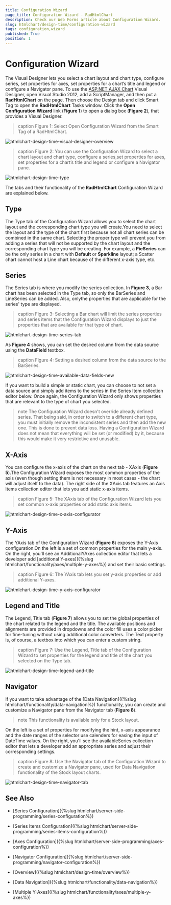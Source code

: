 ```yaml
---
title: Configuration Wizard
page_title: Configuration Wizard - RadHtmlChart
description: Check our Web Forms article about Configuration Wizard.
slug: htmlchart/design-time/configuration-wizard
tags: configuration,wizard
published: True
position: 1
---
```


# Configuration Wizard

The Visual Designer lets you select a chart layout and chart type, configure series, set properties for	axes, set properties for a chart’s title and legend or configure a Navigator pane.	To use the [ASP.NET AJAX Chart](https://www.telerik.com/products/aspnet-ajax/html-chart.aspx) Visual Designer, open Visual Studio 2012, add a	ScriptManager, and then put a **RadHtmlChart** on the page. Then choose the Design tab	and click Smart Tag to open the **RadHtmlChart** Tasks window. Click the **Open Configuration Wizard** link (**Figure 1**)	to open a dialog box (**Figure 2**), that provides a Visual Designer.

>caption Figure 1: Select Open Configuration Wizard from the Smart Tag of a RadHtmlChart.

![htmlchart-design-time-visual-designer-overview](images/htmlchart-design-time-visual-designer-overview.png)

>caption Figure 2: You can use the Configuration Wizard to select a chart layout and chart type, configure a series,set properties for axes, set properties for a chart’s title and legend or configure a Navigator pane.

![htmlchart-design-time-type](images/htmlchart-design-time-type.png)

The tabs and their functionality of the **RadHtmlChart** Configuration Wizard are explained below.

## Type

The Type tab of the Configuration Wizard allows you to select the chart layout and the corresponding chart type you will create.You need to select the layout and the type of the chart first because not all chart series can be combined in the same chart. Selecting the proper type will prevent you from adding a series that will not be supported by the chart layout and the corresponding chart type you will be creating. For example, a **PieSeries** can be the only series in a chart with **Default** or **Sparkline** layout; a Scatter chart cannot host a Line chart because of the different x-axis type, etc.

## Series

The Series tab is where you modify the series collection. In **Figure 3**,	a Bar chart has been selected in the Type tab, so only the BarSeries and LineSeries can be added. Also, onlythe properties that are applicable for the series' type are displayed.

>caption Figure 3: Selecting a Bar chart will limit the series properties and series items that the Configuration Wizard	displays to just the properties that are available for that type of chart.

![htmlchart-design-time-series-tab](images/htmlchart-design-time-series-tab.png)

As **Figure 4** shows, you can set the desired column from the data source using the **DataField** textbox.

>caption Figure 4: Setting a desired column from the data source to the BarSeries.

![htmlchart-design-time-available-data-fields-new](images/htmlchart-design-time-available-data-fields-new.png)

If you want to build a simple or static chart, you can choose to not set a data source and simply add items to the series in the Series Item collection editor below. Once again, the Configuration Wizard only shows properties that are relevant to the type of chart you selected.

>note The Configuration Wizard doesn't override already defined series. That being said, in order to switch to a	different chart type, you must initially remove the inconsistent series and then add the new one.	This is done to prevent data loss. Having a Configuration Wizard does not mean that everything will be set	(or modified) by it, because this would make it very restrictive and unusable.

## X-Axis

You can configure the x-axis of the chart on the next tab - XAxis (**Figure 5**).The Configuration Wizard exposes the most common properties of the axis (even though setting them is not necessary in most cases - the chart will adjust itself to the data). The right side of the XAxis tab features an Axis Items collection editor that lets you add static x-axis items.
>caption Figure 5: The XAxis tab of the Configuration Wizard lets you set common x-axis properties or	add static axis items.

![htmlchart-design-time-x-axis-configurator](images/htmlchart-design-time-x-axis-configurator.png)

## Y-Axis

The YAxis tab of the Configuration Wizard (**Figure 6**) exposes the Y-Axis configuration.On the left is a set of common properties for the main y-axis. On the right, you'll see an AdditionalYAxes collection editor that lets a developer add [additional Y-axes]({%slug htmlchart/functionality/axes/multiple-y-axes%}) and set their basic settings.
>caption Figure 6: The YAxis tab lets you set y-axis properties or add additional Y-axes.

![htmlchart-design-time-y-axis-configurator](images/htmlchart-design-time-y-axis-configurator.png)

## Legend and Title

The Legend, Title tab (**Figure 7**) allows you to set the global properties of the chart related to the legend and the title. The available positions and alignments are provided in dropdowns and the color fill uses a color picker for fine-tuning without using additional color converters. The Text property is, of course, a textbox into which you can enter a custom string.
>caption Figure 7: Use the Legend, Title tab of the Configuration Wizard to set properties for the legend and title of the chart you selected on the Type tab.

![htmlchart-design-time-legend-and-title](images/htmlchart-design-time-legend-and-title.png)

## Navigator

If you want to take advantage of the [Data Navigation]({%slug htmlchart/functionality/data-navigation%}) functionality, you can create and customize a Navigator pane from the Navigator tab (**Figure 8**).

>note This functionality is available only for a Stock layout.

On the left is a set of properties for modifying the hint, x-axis appearance and the date ranges of the selector use calenders for easing the input of DateTime values. On the right, you'll see the availableSeries collection editor that lets a developer add an appropriate series and adjust their corresponding settings.

>caption Figure 8: Use the Navigator tab of the Configuration Wizard to create and customize a Navigator pane, used for Data Navigation functionality of the Stock layout charts.

![htmlchart-design-time-navigator-tab](images/htmlchart-design-time-navigator-tab.png)

## See Also

 * [Series Configuration]({%slug htmlchart/server-side-programming/series-configuration%})

 * [Series Items Configuration]({%slug htmlchart/server-side-programming/series-items-configuration%})

 * [Axes Configuration]({%slug htmlchart/server-side-programming/axes-configuration%})

 * [Navigator Configuration]({%slug htmlchart/server-side-programming/navigator-configuration%})

 * [Overview]({%slug htmlchart/design-time/overview%})

 * [Data Navigation]({%slug htmlchart/functionality/data-navigation%})

 * [Multiple Y-Axes]({%slug htmlchart/functionality/axes/multiple-y-axes%})
